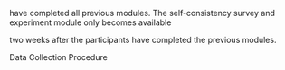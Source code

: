 have completed all previous modules. The self-consistency survey and experiment module only becomes available

two weeks after the participants have completed the previous modules.

Data Collection Procedure
